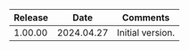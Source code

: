| Release  | Date       | Comments             |
|----------|------------|----------------------|
| 1.00.00  | 2024.04.27 | Initial version.     |





